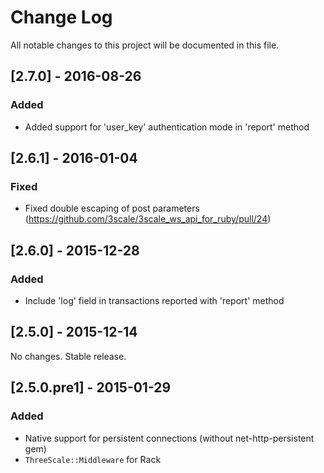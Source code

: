 # Change Log
All notable changes to this project will be documented in this file.

## [2.7.0] - 2016-08-26
### Added
- Added support for 'user_key' authentication mode in 'report' method

## [2.6.1] - 2016-01-04
### Fixed
- Fixed double escaping of post parameters (https://github.com/3scale/3scale_ws_api_for_ruby/pull/24)

## [2.6.0] - 2015-12-28

### Added
- Include 'log' field in transactions reported with 'report' method

## [2.5.0] - 2015-12-14
No changes. Stable release.

## [2.5.0.pre1] - 2015-01-29
### Added
- Native support for persistent connections (without net-http-persistent gem)
- `ThreeScale::Middleware` for Rack

